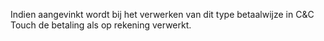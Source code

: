 Indien aangevinkt wordt bij het verwerken van dit type betaalwijze in C&C Touch de betaling als op rekening verwerkt.